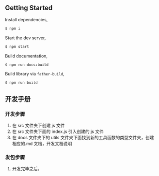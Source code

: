## Getting Started

Install dependencies,

```bash
$ npm i
```

Start the dev server,

```bash
$ npm start
```

Build documentation,

```bash
$ npm run docs:build
```

Build library via `father-build`,

```bash
$ npm run build
```

## 开发手册

### 开发步骤

1. 在 src 文件夹下创建 js 文件
2. 在 src 文件夹下面的 index.js 引入创建的 js 文件
3. 在 docs 文件夹下的 utils 文件夹下面找到新的工具函数的类型文件夹，创建相应的.md 文档，开发文档说明

### 发包步骤

1. 开发完毕之后，
